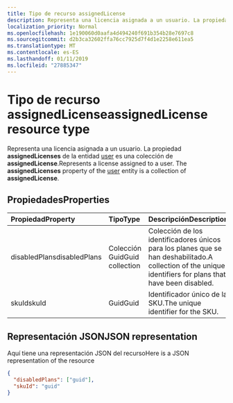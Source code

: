 ```yaml
---
title: Tipo de recurso assignedLicense
description: Representa una licencia asignada a un usuario. La propiedad **assignedLicenses** de la entidad user es una colección de **assignedLicense**.
localization_priority: Normal
ms.openlocfilehash: 1e190060d0aafa4d494240f691b354b28e7697c8
ms.sourcegitcommit: d2b3ca32602ffa76cc7925d7f4d1e2258e611ea5
ms.translationtype: MT
ms.contentlocale: es-ES
ms.lasthandoff: 01/11/2019
ms.locfileid: "27885347"
---
```

# <a name="assignedlicense-resource-type"></a><span data-ttu-id="211b4-104">Tipo de recurso assignedLicense</span><span class="sxs-lookup"><span data-stu-id="211b4-104">assignedLicense resource type</span></span>

<span data-ttu-id="211b4-p102">Representa una licencia asignada a un usuario. La propiedad **assignedLicenses** de la entidad [user](user.md) es una colección de **assignedLicense**.</span><span class="sxs-lookup"><span data-stu-id="211b4-p102">Represents a license assigned to a user. The **assignedLicenses** property of the [user](user.md) entity is a collection of **assignedLicense**.</span></span>

## <a name="properties"></a><span data-ttu-id="211b4-107">Propiedades</span><span class="sxs-lookup"><span data-stu-id="211b4-107">Properties</span></span>
| <span data-ttu-id="211b4-108">Propiedad</span><span class="sxs-lookup"><span data-stu-id="211b4-108">Property</span></span>     | <span data-ttu-id="211b4-109">Tipo</span><span class="sxs-lookup"><span data-stu-id="211b4-109">Type</span></span>   |<span data-ttu-id="211b4-110">Descripción</span><span class="sxs-lookup"><span data-stu-id="211b4-110">Description</span></span>|
|:---------------|:--------|:----------|
|<span data-ttu-id="211b4-111">disabledPlans</span><span class="sxs-lookup"><span data-stu-id="211b4-111">disabledPlans</span></span>|<span data-ttu-id="211b4-112">Colección Guid</span><span class="sxs-lookup"><span data-stu-id="211b4-112">Guid collection</span></span>|<span data-ttu-id="211b4-113">Colección de los identificadores únicos para los planes que se han deshabilitado.</span><span class="sxs-lookup"><span data-stu-id="211b4-113">A collection of the unique identifiers for plans that have been disabled.</span></span>|
|<span data-ttu-id="211b4-114">skuId</span><span class="sxs-lookup"><span data-stu-id="211b4-114">skuId</span></span>|<span data-ttu-id="211b4-115">Guid</span><span class="sxs-lookup"><span data-stu-id="211b4-115">Guid</span></span>|<span data-ttu-id="211b4-116">Identificador único de la SKU.</span><span class="sxs-lookup"><span data-stu-id="211b4-116">The unique identifier for the SKU.</span></span>|

## <a name="json-representation"></a><span data-ttu-id="211b4-117">Representación JSON</span><span class="sxs-lookup"><span data-stu-id="211b4-117">JSON representation</span></span>

<span data-ttu-id="211b4-118">Aquí tiene una representación JSON del recurso</span><span class="sxs-lookup"><span data-stu-id="211b4-118">Here is a JSON representation of the resource</span></span>

<!-- {
  "blockType": "resource",
  "optionalProperties": [

  ],
  "@odata.type": "microsoft.graph.assignedLicense"
}-->

```json
{
  "disabledPlans": ["guid"],
  "skuId": "guid"
}

```


<!-- uuid: 8fcb5dbc-d5aa-4681-8e31-b001d5168d79
2015-10-25 14:57:30 UTC -->
<!-- {
  "type": "#page.annotation",
  "description": "assignedLicense resource",
  "keywords": "",
  "section": "documentation",
  "tocPath": ""
}-->
